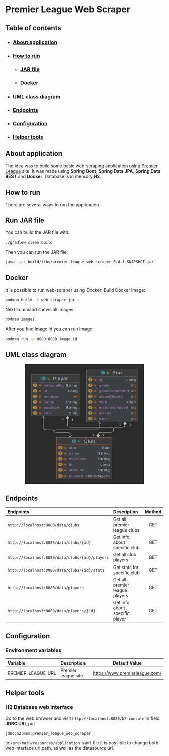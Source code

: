 # Premier League Web Scraper
## Table of contents

* ### [ About application ](#about-application)
* ### [ How to run ](#how-to-run)
    * ### [ JAR file ](#jar-file)
    * ### [ Docker ](#docker)
* ### [ UML class diagram](#uml)
* ### [ Endpoints ](#endpoints)
* ### [ Configuration ](#configuration)
* ### [ Helper tools ](#helper-tools)

<a name="about-application"></a>
## About application

The idea was to build some basic web scraping application using [Premier League](https://www.premierleague.com/) site.
It was made using **Spring Boot**, **Spring Data JPA**, **Spring Data REST** and **Docker**. Database is in memory **H2**.

<a name="how-to-run"></a>
## How to run
There are several ways to run the application.

<a name="jar-file"></a>
## Run JAR file

You can build the JAR file with:
```bash
./gradlew clean build
``` 
Then you can run the JAR file:
```bash
java -jar build/libs/premier-league-web-scraper-0.0.1-SNAPSHOT.jar
``` 
<a name="docker"></a>
## Docker

It is possible to run web-scraper using Docker:
Build Docker image:
```bash
podman build -t web-scraper.jar .    
``` 
Next command shows all images:

```bash
podman images    
``` 
After you find image id you can run image:

```bash
podman run -p 8080:8080 image id  
``` 
<a name="uml"></a>
## UML class diagram

<p align="center">
<img src="images/uml-class-diagram.png" width="380" height="380">
</p>

<a name="endpoints"></a>
## Endpoints

| **Endpoints**                                   | **Description**                | **Method** |
|:------------------------------------------------|:-------------------------------|:----------:|
| `http://localhost:8080/data/clubs`              | Get all premier league clubs   |    GET     | 
| `http://localhost:8080/data/clubs/{id}`         | Get info about specific club   |    GET     |
| `http://localhost:8080/data/clubs/{id}/players` | Get all club players           |    GET     | 
| `http://localhost:8080/data/clubs/{id}/stats`   | Get stats for specific club    |    GET     |
| `http://localhost:8080/data/players`            | Get all premier league players |    GET     |
| `http://localhost:8080/data/players/{id}`       | Get info about specific player |    GET     |

<a name="configuration"></a>
## Configuration
### Environment variables

| **Variable**               | **Description**                | **Default Value**                                             |
|:---------------------------|:-------------------------------|---------------------------------------------------------------|
| PREMIER_LEAGUE_URL         | Premier league site            | https://www.premierleague.com/                                |

<a name="helper-tools"></a>
## Helper tools
### H2 Database web interface

Go to the web browser and visit `http://localhost:8080/h2-console`
In field **JDBC URL** put
```
jdbc:h2:mem:premier_league_web_scraper
```
In `/src/main/resources/application.yaml` file it is possible to change both web interface url path, as well as the datasource url.
